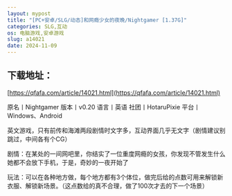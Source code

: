 ```yaml
---
layout: mypost
title: "[PC+安卓/SLG/动态]和网瘾少女的夜晚/Nightgamer [1.37G]"
categories: SLG,互动
os: 电脑游戏,安卓游戏
slug: a14021
date: 2024-11-09
---
```


## 下载地址：

[https://qfafa.com/article/14021.html](https://qfafa.com/article/14021.html)

原名丨Nightgamer
版本丨v0.20
语言丨英语
社团丨HotaruPixie
平台丨Windows、Android

英文游戏，只有前传和海滩两段剧情时文字多，互动界面几乎无文字（剧情建议别跳过，中间各有个CG）

剧情：在某处的一间网吧里，你结实了一位重度网瘾的女孩，你发现不管发生什么她都不会放下手机，于是，奇妙的一夜开始了

玩法：可以在各种地方做，每个地方都有3个体位，做完后给的点数可用来解锁新衣服、解锁新场景。（这点数给的真不合理，做了100次才去的下一个场景）